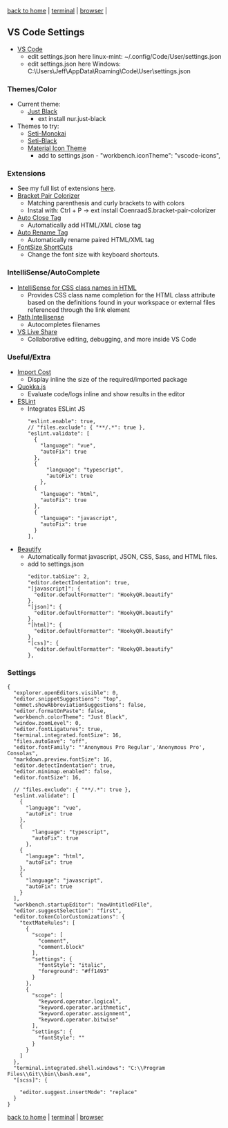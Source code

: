 [back to home](https://www.github.com/JeffACate/dev-settings/) |
[terminal](https://www.github.com/JeffACate/dev-settings/blob/master/Windows/terminal.md) |
[browser](https://www.github.com/JeffACate/dev-settings/blob/master/browser.md) |

## VS Code Settings
* [VS Code](https://code.visualstudio.com/)
  * edit settings.json here linux-mint: ~/.config/Code/User/settings.json
  * edit settings.json here Windows: C:\Users\Jeff\AppData\Roaming\Code\User\settings.json
  
### Themes/Color
* Current theme:
  * [Just Black](https://marketplace.visualstudio.com/items?itemName=nur.just-black)
    * ext install nur.just-black
* Themes to try:
  * [Seti-Monokai](https://marketplace.visualstudio.com/items?itemName=SmukkeKim.theme-setimonokai)
  * [Seti-Black](https://marketplace.visualstudio.com/items?itemName=bobsparadox.seti-black)
  * [Material Icon Theme](https://marketplace.visualstudio.com/items?itemName=PKief.material-icon-theme)
    * add to settings.json - "workbench.iconTheme": "vscode-icons",

### Extensions
  * See my full list of extensions [here](https://gist.github.com/w3cj/520eb023dd3531d1b654794f65aa434b).
* [Bracket Pair Colorizer](https://marketplace.visualstudio.com/items?itemName=coenraads.bracket-pair-colorizer)
  * Matching parenthesis and curly brackets to with colors
  * Instal with: Ctrl + P -> ext install CoenraadS.bracket-pair-colorizer
* [Auto Close Tag](https://marketplace.visualstudio.com/items?itemName=formulahendry.auto-close-tag)
  * Automatically add HTML/XML close tag
* [Auto Rename Tag](https://marketplace.visualstudio.com/items?itemName=formulahendry.auto-rename-tag)
  * Automatically rename paired HTML/XML tag
* [FontSize ShortCuts](https://marketplace.visualstudio.com/items?itemName=fosshaas.fontsize-shortcuts)
  * Change the font size with keyboard shortcuts.

### IntelliSense/AutoComplete

* [IntelliSense for CSS class names in HTML](https://marketplace.visualstudio.com/items?itemName=Zignd.html-css-class-completion)
  * Provides CSS class name completion for the HTML class attribute based on the definitions found in your workspace or external files referenced through the link element
* [Path Intellisense](https://marketplace.visualstudio.com/items?itemName=christian-kohler.path-intellisense)
  * Autocompletes filenames
* [VS Live Share](https://marketplace.visualstudio.com/items?itemName=MS-vsliveshare.vsliveshare)
  * Collaborative editing, debugging, and more inside VS Code

### Useful/Extra

* [Import Cost](https://marketplace.visualstudio.com/items?itemName=wix.vscode-import-cost)
  * Display inline the size of the required/imported package
* [Quokka.js](https://marketplace.visualstudio.com/items?itemName=WallabyJs.quokka-vscode)
  * Evaluate code/logs inline and show results in the editor
* [ESLint](https://marketplace.visualstudio.com/items?itemName=dbaeumer.vscode-eslint)
  * Integrates ESLint JS
    ```
    "eslint.enable": true,
    // "files.exclude": { "**/.*": true },
    "eslint.validate": [
      {
        "language": "vue",
        "autoFix": true
      },
      {
          "language": "typescript",
          "autoFix": true
        },
      {
        "language": "html",
        "autoFix": true
      },
      {
        "language": "javascript",
        "autoFix": true
      }
    ], 
    ```
* [Beautify](https://marketplace.visualstudio.com/items?itemName=hookyqr.beautify)
  * Automatically format javascript, JSON, CSS, Sass, and HTML files.
  * add to settings.json
    ```
    "editor.tabSize": 2,
    "editor.detectIndentation": true,
    "[javascript]": {
      "editor.defaultFormatter": "HookyQR.beautify"
    },
    "[json]": {
      "editor.defaultFormatter": "HookyQR.beautify"
    },
    "[html]": {
      "editor.defaultFormatter": "HookyQR.beautify"
    },
    "[css]": {
      "editor.defaultFormatter": "HookyQR.beautify"
    },
    ```

### Settings
```
{
  "explorer.openEditors.visible": 0,
  "editor.snippetSuggestions": "top",
  "emmet.showAbbreviationSuggestions": false,
  "editor.formatOnPaste": false,
  "workbench.colorTheme": "Just Black",
  "window.zoomLevel": 0,
  "editor.fontLigatures": true,
  "terminal.integrated.fontSize": 16,
  "files.autoSave": "off",
  "editor.fontFamily": "'Anonymous Pro Regular','Anonymous Pro', Consolas",
  "markdown.preview.fontSize": 16,
  "editor.detectIndentation": true,
  "editor.minimap.enabled": false,
  "editor.fontSize": 16,

  // "files.exclude": { "**/.*": true },
  "eslint.validate": [
    {
      "language": "vue",
      "autoFix": true
    },
    {
        "language": "typescript",
        "autoFix": true
      },
    {
      "language": "html",
      "autoFix": true
    },
    {
      "language": "javascript",
      "autoFix": true
    }
  ],
  "workbench.startupEditor": "newUntitledFile",
  "editor.suggestSelection": "first",
  "editor.tokenColorCustomizations": {
    "textMateRules": [
      {
        "scope": [
          "comment",
          "comment.block"
        ],
        "settings": {
          "fontStyle": "italic",
          "foreground": "#ff1493"
        }
      },
      {
        "scope": [
          "keyword.operator.logical",
          "keyword.operator.arithmetic",
          "keyword.operator.assignment",
          "keyword.operator.bitwise"
        ],
        "settings": {
          "fontStyle": ""
        }
      }
    ]
  },
  "terminal.integrated.shell.windows": "C:\\Program Files\\Git\\bin\\bash.exe",
  "[scss]": {

    "editor.suggest.insertMode": "replace"
  }
}
```
[back to home](https://www.github.com/JeffACate/dev-settings/) |
[terminal](https://www.github.com/JeffACate/dev-settings/blob/master/Windows/terminal.md) |
[browser](https://www.github.com/JeffACate/dev-settings/blob/master/browser.md)
